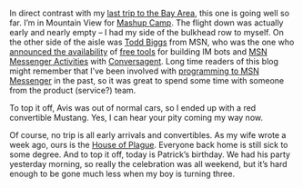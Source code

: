 In direct contrast with my [last trip to the Bay
Area](http://devhawk.net/2006/02/02/no-go-on-developer-2-0/), this
one is going well so far. I’m in Mountain View for [Mashup
Camp](http://mashupcamp.com/). The flight down was actually early and
nearly empty – I had my side of the bulkhead row to myself. On the other
side of the aisle was [Todd Biggs](http://spaces.msn.com/biggs/blog/)
from MSN, who was the one who [announced the
availability](http://forums.microsoft.com/MSDN/ShowPost.aspx?PostID=228548&SiteID=1http://forums.microsoft.com/MSDN/ShowPost.aspx?PostID=228548&SiteID=1)
of [free tools](https://buddyscript.conversagent.com/msnoffer.html) for
building IM bots and [MSN Messenger
Activities](http://msdn.microsoft.com/library/en-us/messengerp2p/introduction.asp)
with [Conversagent](http://www.conversagent.com/). Long time readers of
this blog might remember that I’ve been involved with [programming to
MSN Messenger](http://devhawk.net/prj_messenger.aspx) in the past, so it
was great to spend some time with someone from the product (service?)
team.

To top it off, Avis was out of normal cars, so I ended up with a red
convertible Mustang. Yes, I can hear your pity coming my way now.

Of course, no trip is all early arrivals and convertibles. As my wife
wrote a week ago, ours is the [House of
Plague](http://spaces.msn.com/techiewife/blog/cns!3DAECC033B88329C!158.entry).
Everyone back home is still sick to some degree. And to top it off,
today is Patrick’s birthday. We had his party yesterday morning, so
really the celebration was all weekend, but it’s hard enough to be gone
much less when my boy is turning three.
